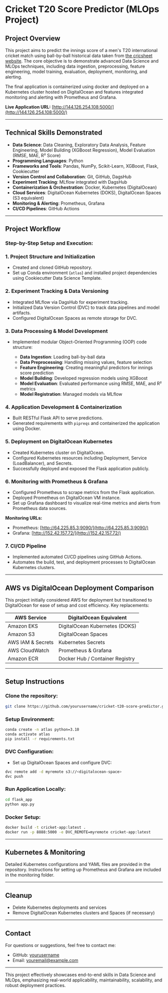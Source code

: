# Cricket T20 Score Predictor (MLOps Project)

## Project Overview

This project aims to predict the innings score of a men's T20 international cricket match using ball-by-ball historical data taken from [the cricsheet website](https://cricsheet.org/). The core objective is to demonstrate advanced Data Science and MLOps techniques, including data ingestion, preprocessing, feature engineering, model training, evaluation, deployment, monitoring, and alerting.

The final application is containerized using docker and deployed on a Kubernetes cluster hosted on DigitalOcean and features integrated monitoring and alerting with Prometheus and Grafana.

**Live Application URL:** [http://144.126.254.108:5000/](http://144.126.254.108:5000/)


---

## Technical Skills Demonstrated

* **Data Science**: Data Cleaning, Exploratory Data Analysis, Feature Engineering, Model Building (XGBoost Regression), Model Evaluation (RMSE, MAE, R² Score)
* **Programming Languages**: Python
* **Frameworks and Tools**: Pandas, NumPy, Scikit-Learn, XGBoost, Flask, Cookiecutter
* **Version Control and Collaboration**: Git, GitHub, DagsHub
* **Experiment Tracking**: MLflow integrated with DagsHub
* **Containerization & Orchestration**: Docker, Kubernetes (DigitalOcean)
* **Cloud Services**: DigitalOcean Kubernetes (DOKS), DigitalOcean Spaces (S3 equivalent)
* **Monitoring & Alerting**: Prometheus, Grafana
* **CI/CD Pipelines**: GitHub Actions

---

## Project Workflow

### Step-by-Step Setup and Execution:

### 1. Project Structure and Initialization

* Created and cloned GitHub repository.
* Set up Conda environment (`atlas`) and installed project dependencies using Cookiecutter Data Science Template.

### 2. Experiment Tracking & Data Versioning

* Integrated MLflow via DagsHub for experiment tracking.
* Initialized Data Version Control (DVC) to track data pipelines and model artifacts.
* Configured DigitalOcean Spaces as remote storage for DVC.

### 3. Data Processing & Model Development

* Implemented modular Object-Oriented Programming (OOP) code structure:

  * **Data Ingestion**: Loading ball-by-ball data
  * **Data Preprocessing**: Handling missing values, feature selection
  * **Feature Engineering**: Creating meaningful predictors for innings score prediction
  * **Model Building**: Developed regression models using XGBoost
  * **Model Evaluation**: Evaluated performance using RMSE, MAE, and R² metrics
  * **Model Registration**: Managed models via MLflow

### 4. Application Development & Containerization

* Built RESTful Flask API to serve predictions.
* Generated requirements with `pipreqs` and containerized the application using Docker.

### 5. Deployment on DigitalOcean Kubernetes

* Created Kubernetes cluster on DigitalOcean.
* Configured Kubernetes resources including Deployment, Service (LoadBalancer), and Secrets.
* Successfully deployed and exposed the Flask application publicly.

### 6. Monitoring with Prometheus & Grafana

* Configured Prometheus to scrape metrics from the Flask application.
* Deployed Prometheus on DigitalOcean VM instance.
* Set up Grafana dashboard to visualize real-time metrics and alerts from Prometheus data sources.

**Monitoring URLs:**

* Prometheus: [http://64.225.85.3:9090/](http://64.225.85.3:9090/)
* Grafana: [http://152.42.157.72/](http://152.42.157.72/)

### 7. CI/CD Pipeline

* Implemented automated CI/CD pipelines using GitHub Actions.
* Automates the build, test, and deployment processes to DigitalOcean Kubernetes clusters.

---

## AWS vs DigitalOcean Deployment Comparison

This project initially considered AWS for deployment but transitioned to DigitalOcean for ease of setup and cost efficiency. Key replacements:

| AWS Service       | DigitalOcean Equivalent         |
| ----------------- | ------------------------------- |
| Amazon EKS        | DigitalOcean Kubernetes (DOKS)  |
| Amazon S3         | DigitalOcean Spaces             |
| AWS IAM & Secrets | Kubernetes Secrets              |
| AWS CloudWatch    | Prometheus & Grafana            |
| Amazon ECR        | Docker Hub / Container Registry |

---

## Setup Instructions

### Clone the repository:

```bash
git clone https://github.com/yourusername/cricket-t20-score-predictor.git
```

### Setup Environment:

```bash
conda create -n atlas python=3.10
conda activate atlas
pip install -r requirements.txt
```

### DVC Configuration:

* Set up DigitalOcean Spaces and configure DVC:

```bash
dvc remote add -d myremote s3://<digitalocean-space>
dvc push
```

### Run Application Locally:

```bash
cd flask_app
python app.py
```

### Docker Setup:

```bash
docker build -t cricket-app:latest .
docker run -p 8888:5000 -e DVC_REMOTE=myremote cricket-app:latest
```

---

## Kubernetes & Monitoring

Detailed Kubernetes configurations and YAML files are provided in the repository. Instructions for setting up Prometheus and Grafana are included in the monitoring folder.

---

## Cleanup

* Delete Kubernetes deployments and services
* Remove DigitalOcean Kubernetes clusters and Spaces (if necessary)

---

## Contact

For questions or suggestions, feel free to contact me:

* GitHub: [yourusername](https://github.com/yourusername)
* Email: [youremail@example.com](mailto:youremail@example.com)

---

This project effectively showcases end-to-end skills in Data Science and MLOps, emphasizing real-world applicability, maintainability, scalability, and robust deployment practices.
